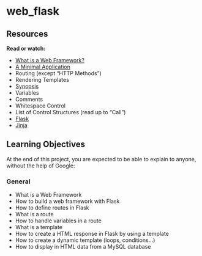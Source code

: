# web_flask

## Resources
**Read or watch:**

* [What is a Web Framework?](https://intelegain-technologies.medium.com/what-are-web-frameworks-and-why-you-need-them-c4e8806bd0fb)
* [A Minimal Application](https://flask.palletsprojects.com/en/2.3.x/quickstart/#a-minimal-application)
* Routing (except “HTTP Methods”)
* Rendering Templates
* [Synopsis](https://jinja.palletsprojects.com/en/2.9.x/templates/#synopsis)
* Variables
* Comments
* Whitespace Control
* List of Control Structures (read up to “Call”)
* [Flask](https://palletsprojects.com/p/flask/)
* [Jinja](https://jinja.palletsprojects.com/en/2.9.x/templates/#synopsis)

## Learning Objectives
At the end of this project, you are expected to be able to explain to anyone, without the help of Google:

### General
* What is a Web Framework
* How to build a web framework with Flask
* How to define routes in Flask
* What is a route
* How to handle variables in a route
* What is a template
* How to create a HTML response in Flask by using a template
* How to create a dynamic template (loops, conditions…)
* How to display in HTML data from a MySQL database
